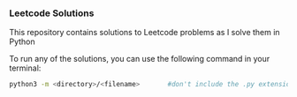 ### Leetcode Solutions

This repository contains solutions to Leetcode problems as I solve them in Python

To run any of the solutions, you can use the following command in your terminal:

```bash
python3 -m <directory>/<filename>       #don't include the .py extension
```
